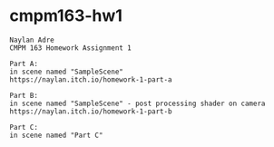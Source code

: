 # cmpm163-hw1

	Naylan Adre
	CMPM 163 Homework Assignment 1
	
	Part A:
	in scene named "SampleScene"
	https://naylan.itch.io/homework-1-part-a
	
	Part B:
	in scene named "SampleScene" - post processing shader on camera
	https://naylan.itch.io/homework-1-part-b
	
	Part C:
	in scene named "Part C"
